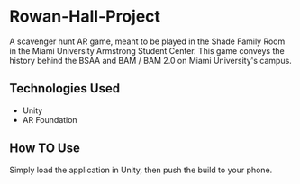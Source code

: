 # Rowan-Hall-Project
A scavenger hunt AR game, meant to be played in the Shade Family Room in the Miami University Armstrong Student Center. This game conveys the history behind the BSAA and BAM / BAM 2.0 on Miami University's campus.

## Technologies Used
* Unity
* AR Foundation

## How TO Use
Simply load the application in Unity, then push the build to your phone.
